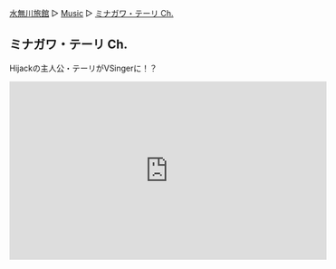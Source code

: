 [水無川旅館](/top) ▷ [Music](/music) ▷ [ミナガワ・テーリ Ch.](/music/minagawa-teiri-ch)

## ミナガワ・テーリ Ch.

Hijackの主人公・テーリがVSingerに！？

<div class="center">
  <iframe class="youtube" width="560" height="315" src="https://www.youtube.com/embed/Kx3LlSS7lj0?si=9JkDq-ZSB_1lkdPM" title="YouTube video player" frameborder="0" allow="accelerometer; autoplay; clipboard-write; encrypted-media; gyroscope; picture-in-picture; web-share" referrerpolicy="strict-origin-when-cross-origin" allowfullscreen></iframe>
</div>
